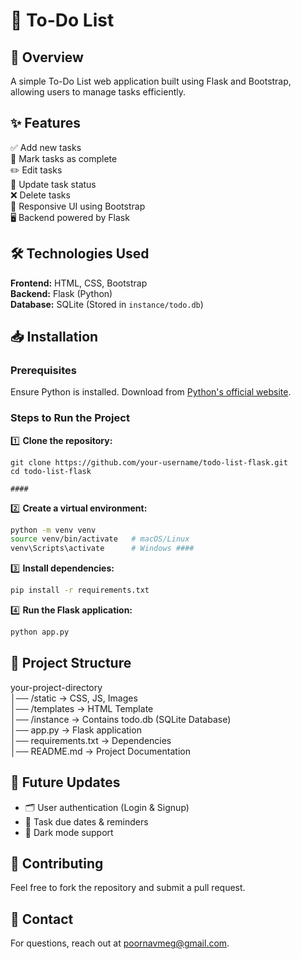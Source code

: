 # 📝 To-Do List

## 🚀 Overview
A simple To-Do List web application built using Flask and Bootstrap, allowing users to manage tasks efficiently.

## ✨ Features
✅ Add new tasks  
📌 Mark tasks as complete  
✏️ Edit tasks   
🔄 Update task status  
❌ Delete tasks  
🎨 Responsive UI using Bootstrap  
🖥️ Backend powered by Flask  

## 🛠️ Technologies Used
**Frontend:** HTML, CSS, Bootstrap   
**Backend:** Flask (Python)   
**Database:** SQLite (Stored in `instance/todo.db`)  

## 📥 Installation
### Prerequisites
Ensure Python is installed. Download from [Python's official website](https://www.python.org/downloads/).  

### Steps to Run the Project  
1️⃣ **Clone the repository:**  
   ```
   git clone https://github.com/your-username/todo-list-flask.git
   cd todo-list-flask 

#### 
```
2️⃣ **Create a virtual environment:**  
   ```sh
   python -m venv venv
   source venv/bin/activate   # macOS/Linux  
   venv\Scripts\activate      # Windows ####
```  

3️⃣ **Install dependencies:**  
   ```sh
   pip install -r requirements.txt

```

4️⃣ **Run the Flask application:**  
   ```sh
   python app.py
```
## 📂 Project Structure
your-project-directory  
│── /static → CSS, JS, Images  
│── /templates → HTML Template  
│── /instance → Contains todo.db (SQLite Database)  
│── app.py → Flask application  
│── requirements.txt → Dependencies  
│── README.md → Project Documentation

## 🚀 Future Updates
- 🗂️ User authentication (Login & Signup)  
- 📅 Task due dates & reminders  
- 🌙 Dark mode support  
## 🤝 Contributing
Feel free to fork the repository and submit a pull request.
## 📧 Contact
For questions, reach out at [poornavmeg@gmail.com](mailto:poornavmeg@gmail.com).
